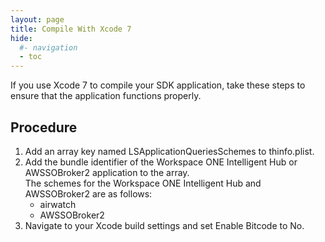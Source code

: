 ```yaml
---
layout: page
title: Compile With Xcode 7
hide:
  #- navigation
  - toc
---
```

 
If you use Xcode 7 to compile your SDK application, take these steps to ensure that the application functions properly.

## Procedure  
1. Add an array key named LSApplicationQueriesSchemes to thinfo.plist.
2. Add the bundle identifier of the Workspace ONE Intelligent Hub or AWSSOBroker2 application to the array.  
The schemes for the Workspace ONE Intelligent Hub and AWSSOBroker2 are as follows:
   * airwatch
   * AWSSOBroker2
3. Navigate to your Xcode build settings and set Enable Bitcode to No.